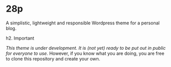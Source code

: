 28p
===

A simplistic, lightweight and responsible Wordpress theme for a personal blog.

h2. Important

*This theme is under development. It is (not yet) ready to be put out in public
for everyone to use.* However, if you know what you are doing, you are free to
clone this repository and create your own.